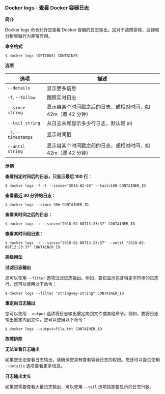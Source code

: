 ### **Docker logs - 查看 Docker 容器日志**

**简介**

Docker logs 命令允许您查看 Docker 容器的日志输出。这对于故障排除、监视和分析容器行为非常有用。

**命令格式**

```
$ docker logs [OPTIONS] CONTAINER
```

**选项**

| 选项                 | 描述                                                         |
| -------------------- | ------------------------------------------------------------ |
| `--details`          | 显示更多信息                                                 |
| `-f`, `--follow`     | 跟踪实时日志                                                 |
| `--since string`     | 显示自某个时间戳之后的日志，或相对时间，如 42m（即 42 分钟） |
| `--tail string`      | 从日志末尾显示多少行日志，默认是 all                         |
| `-t`, `--timestamps` | 显示时间戳                                                   |
| `--until string`     | 显示自某个时间戳之前的日志，或相对时间，如 42m（即 42 分钟） |

**示例**

**查看指定时间后的日志，只显示最后 100 行：**

```
$ docker logs -f -t --since="2018-02-08" --tail=100 CONTAINER_ID
```

**查看最近 30 分钟的日志：**

```
$ docker logs --since 30m CONTAINER_ID
```

**查看某时间之后的日志：**

```
$ docker logs -t --since="2018-02-08T13:23:37" CONTAINER_ID
```

**查看某时间段日志：**

```
$ docker logs -t --since="2018-02-08T13:23:37" --until "2018-02-09T12:23:37" CONTAINER_ID
```

**高级用法**

**过滤日志输出**

您可以使用 `--filter` 选项过滤日志输出。例如，要仅显示包含特定字符串的日志行，您可以使用以下命令：

```
$ docker logs --filter "string=my-string" CONTAINER_ID
```

**重定向日志输出**

您可以使用 `--output` 选项将日志输出重定向到文件或其他命令。例如，要将日志输出重定向到文件，您可以使用以下命令：

```
$ docker logs --output=file.txt CONTAINER_ID
```

**故障排除**

**无法查看日志输出**

如果您无法查看日志输出，请确保您具有查看容器日志的权限。您还可以尝试使用 `--details` 选项查看更多信息。

**日志输出太长**

如果您需要查看大量日志输出，可以使用 `--tail` 选项指定要显示的日志行数。